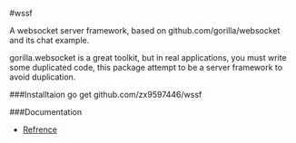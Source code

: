 #wssf

A websocket server framework, based on github.com/gorilla/websocket and
its chat example.

gorilla.websocket is a great toolkit, but in real applications, you must
write some duplicated code, this package attempt to be a server framework
to avoid duplication.

###Installtaion
    go get github.com/zx9597446/wssf

###Documentation
* [Refrence](http://godoc.org/github.com/zx9597446/wssf)

